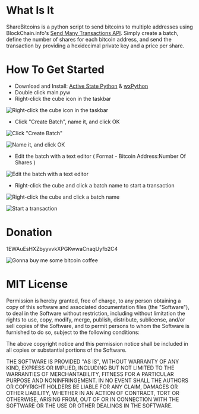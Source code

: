 What Is It
==========

ShareBitcoins is a python script to send bitcoins to multiple addresses using BlockChain.info's [Send Many Transactions API](http://blockchain.info/api/api_send). Simply create a batch, define the number of shares for each bitcoin address, and send the transaction by providing a hexidecimal private key and a price per share.


How To Get Started
==================

-	Download and Install: [Active State Python](http://www.activestate.com/activepython/downloads) & [wxPython](http://www.wxpython.org/download.php#stable)
-	Double click main.pyw
-	Right-click the cube icon in the taskbar

![Right-click the cube icon in the taskbar](http://imgur.com/iHuVH.png)

-	Click "Create Batch", name it, and click OK

![Click "Create Batch"](http://imgur.com/5l2vD.png)

![Name it, and click OK](http://imgur.com/dZG8g.png)

-	Edit the batch with a text editor ( Format - Bitcoin Address:Number Of Shares )

![Edit the batch with a text editor](http://imgur.com/jHeKq.png)

-	Right-click the cube and click a batch name to start a transaction

![Right-click the cube and click a batch name](http://imgur.com/kS8AX.png)

![Start a transaction](http://imgur.com/QFEYc.png)


Donation
========
1EWAuEsHXZbyyvvkXPGKwwaCnaqUyfb2C4

![Gonna buy me some bitcoin coffee](http://imgur.com/fkQlt.png)


MIT License
===========


Permission is hereby granted, free of charge, to any person obtaining a copy of
this software and associated documentation files (the "Software"), to deal in
the Software without restriction, including without limitation the rights to
use, copy, modify, merge, publish, distribute, sublicense, and/or sell copies
of the Software, and to permit persons to whom the Software is furnished to do
so, subject to the following conditions:

The above copyright notice and this permission notice shall be included in all
copies or substantial portions of the Software.

THE SOFTWARE IS PROVIDED "AS IS", WITHOUT WARRANTY OF ANY KIND, EXPRESS OR
IMPLIED, INCLUDING BUT NOT LIMITED TO THE WARRANTIES OF MERCHANTABILITY,
FITNESS FOR A PARTICULAR PURPOSE AND NONINFRINGEMENT. IN NO EVENT SHALL THE
AUTHORS OR COPYRIGHT HOLDERS BE LIABLE FOR ANY CLAIM, DAMAGES OR OTHER
LIABILITY, WHETHER IN AN ACTION OF CONTRACT, TORT OR OTHERWISE, ARISING FROM,
OUT OF OR IN CONNECTION WITH THE SOFTWARE OR THE USE OR OTHER DEALINGS IN THE
SOFTWARE.